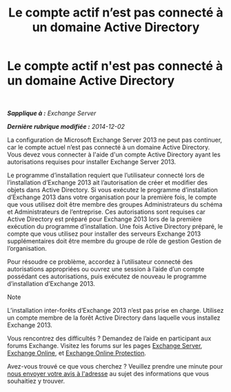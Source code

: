 ﻿---
title: 'Le compte actif n’est pas connecté à un domaine Active Directory'
TOCTitle: Le compte actif n'est pas connecté à un domaine Active Directory
ms:assetid: 0e229d10-605a-420f-bf8b-58a7fcb5b259
ms:mtpsurl: https://technet.microsoft.com/fr-fr/library/ms.exch.setupreadiness.loggedontodomain(v=EXCHG.150)
ms:contentKeyID: 50477502
ms.date: 04/24/2018
mtps_version: v=EXCHG.150
ms.translationtype: HT
---

# Le compte actif n'est pas connecté à un domaine Active Directory

 

_**Sapplique à :** Exchange Server_

_**Dernière rubrique modifiée :** 2014-12-02_

La configuration de Microsoft Exchange Server 2013 ne peut pas continuer, car le compte actuel n’est pas connecté à un domaine Active Directory. Vous devez vous connecter à l'aide d'un compte Active Directory ayant les autorisations requises pour installer Exchange Server 2013.

Le programme d’installation requiert que l’utilisateur connecté lors de l’installation d’Exchange 2013 ait l’autorisation de créer et modifier des objets dans Active Directory. Si vous exécutez le programme d’installation d’Exchange 2013 dans votre organisation pour la première fois, le compte que vous utilisez doit être membre des groupes Administrateurs du schéma et Administrateurs de l’entreprise. Ces autorisations sont requises car Active Directory est préparé pour Exchange 2013 lors de la première exécution du programme d’installation. Une fois Active Directory préparé, le compte que vous utilisez pour installer des serveurs Exchange 2013 supplémentaires doit être membre du groupe de rôle de gestion Gestion de l’organisation.

Pour résoudre ce problème, accordez à l’utilisateur connecté des autorisations appropriées ou ouvrez une session à l’aide d’un compte possédant ces autorisations, puis exécutez de nouveau le programme d’installation d’Exchange 2013.

> [!NOTE]
> L’installation inter-forêts d’Exchange 2013 n’est pas prise en charge. Utilisez un compte membre de la forêt Active Directory dans laquelle vous installez Exchange 2013.


Vous rencontrez des difficultés ? Demandez de l’aide en participant aux forums Exchange. Visitez les forums sur les pages [Exchange Server](https://go.microsoft.com/fwlink/p/?linkid=60612), [Exchange Online](https://go.microsoft.com/fwlink/p/?linkid=267542), et [Exchange Online Protection](https://go.microsoft.com/fwlink/p/?linkid=285351).

Avez-vous trouvé ce que vous cherchez ? Veuillez prendre une minute pour [nous envoyer votre avis à l'adresse](mailto:exsetuphelpfeedback@microsoft.com?subject=exchange%202013%20setup%20help%20feedback) au sujet des informations que vous souhaitiez y trouver.

